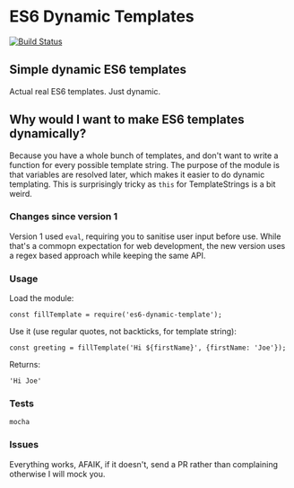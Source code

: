 # ES6 Dynamic Templates 

[![Build Status](https://secure.travis-ci.org/mikemaccana/dynamic-template.png?branch=master)](https://travis-ci.org/mikemaccana/dynamic-template)

## Simple dynamic ES6 templates

Actual real ES6 templates. Just dynamic. 

## Why would I want to make ES6 templates dynamically?

Because you have a whole bunch of templates, and don't want to write a function for every possible template string. The purpose of the module is that variables are resolved later, which makes it easier to do dynamic templating. This is surprisingly tricky as `this` for TemplateStrings is a bit weird.

### Changes since version 1

Version 1 used `eval`, requiring you to sanitise user input before use. While that's a commopn expectation for web development, the new version uses a regex based approach while keeping the same API.

### Usage

Load the module:

	const fillTemplate = require('es6-dynamic-template');

Use it (use regular quotes, not backticks, for template string):

	const greeting = fillTemplate('Hi ${firstName}', {firstName: 'Joe'});
	
Returns:

	'Hi Joe'

### Tests

	mocha

### Issues

Everything works, AFAIK, if it doesn't, send a PR rather than complaining otherwise I will mock you.

